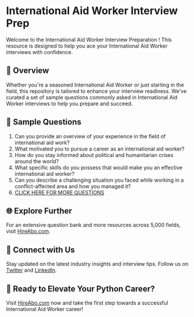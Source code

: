 # International Aid Worker Interview Prep

Welcome to the International Aid Worker Interview Preparation ! This resource is designed to help you ace your International Aid Worker interviews with confidence.

## 🚀 Overview

Whether you're a seasoned International Aid Worker or just starting in the field, this repository is tailored to enhance your interview readiness. We've curated a set of sample questions commonly asked in International Aid Worker interviews to help you prepare and succeed.

## 📝 Sample Questions

1. Can you provide an overview of your experience in the field of international aid work?
2. What motivated you to pursue a career as an international aid worker?
3. How do you stay informed about political and humanitarian crises around the world?
4. What specific skills do you possess that would make you an effective international aid worker?
5. Can you describe a challenging situation you faced while working in a conflict-affected area and how you managed it?
6. [CLICK HERE FOR MORE QUESTIONS](https://hireabo.com/job/7_3_29/International%20Aid%20Worker)

## 🌐 Explore Further

For an extensive question bank and more resources across 5,000 fields, visit [HireAbo.com](https://www.hireabo.com).

## 📱 Connect with Us

Stay updated on the latest industry insights and interview tips. Follow us on [Twitter](https://twitter.com/hireabo) and [LinkedIn](https://www.linkedin.com/in/hire-abo-3609972a8/).

## 🚀 Ready to Elevate Your Python Career?

Visit [HireAbo.com](https://www.hireabo.com) now and take the first step towards a successful International Aid Worker career!